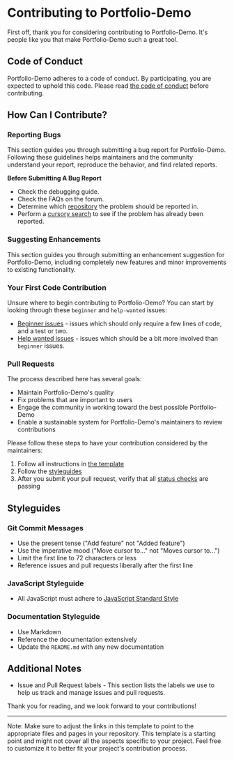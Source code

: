 # Contributing to Portfolio-Demo

First off, thank you for considering contributing to Portfolio-Demo. It's people like you that make Portfolio-Demo such a great tool.

## Code of Conduct

Portfolio-Demo adheres to a code of conduct. By participating, you are expected to uphold this code. Please read [the code of conduct](https://github.com/MAdhavbhatia222/portfolio-demo/CODE_OF_CONDUCT) before contributing.

## How Can I Contribute?

### Reporting Bugs

This section guides you through submitting a bug report for Portfolio-Demo. Following these guidelines helps maintainers and the community understand your report, reproduce the behavior, and find related reports.

**Before Submitting A Bug Report**
- Check the debugging guide.
- Check the FAQs on the forum.
- Determine which [repository](https://github.com/MAdhavbhatia222/portfolio-demo) the problem should be reported in.
- Perform a [cursory search](https://github.com/MAdhavbhatia222/portfolio-demo/issues) to see if the problem has already been reported.

### Suggesting Enhancements

This section guides you through submitting an enhancement suggestion for Portfolio-Demo, including completely new features and minor improvements to existing functionality.

### Your First Code Contribution

Unsure where to begin contributing to Portfolio-Demo? You can start by looking through these `beginner` and `help-wanted` issues:

- [Beginner issues](https://github.com/MAdhavbhatia222/portfolio-demo/issues?q=is%3Aissue+is%3Aopen+label%3Abeginner) - issues which should only require a few lines of code, and a test or two.
- [Help wanted issues](https://github.com/MAdhavbhatia222/portfolio-demo/issues?q=is%3Aissue+is%3Aopen+label%3Ahelp-wanted) - issues which should be a bit more involved than `beginner` issues.

### Pull Requests

The process described here has several goals:
- Maintain Portfolio-Demo's quality
- Fix problems that are important to users
- Engage the community in working toward the best possible Portfolio-Demo
- Enable a sustainable system for Portfolio-Demo's maintainers to review contributions

Please follow these steps to have your contribution considered by the maintainers:
1. Follow all instructions in [the template](https://github.com/MAdhavbhatia222/portfolio-demo/PULL_REQUEST_TEMPLATE)
2. Follow the [styleguides](https://github.com/MAdhavbhatia222/portfolio-demo/STYLEGUIDE)
3. After you submit your pull request, verify that all [status checks](https://github.com/MAdhavbhatia222/portfolio-demo/ACTIONS) are passing

## Styleguides

### Git Commit Messages
- Use the present tense ("Add feature" not "Added feature")
- Use the imperative mood ("Move cursor to..." not "Moves cursor to...")
- Limit the first line to 72 characters or less
- Reference issues and pull requests liberally after the first line

### JavaScript Styleguide
- All JavaScript must adhere to [JavaScript Standard Style](https://standardjs.com)

### Documentation Styleguide
- Use Markdown
- Reference the documentation extensively
- Update the `README.md` with any new documentation

## Additional Notes
- Issue and Pull Request labels - This section lists the labels we use to help us track and manage issues and pull requests.

Thank you for reading, and we look forward to your contributions!

---

Note: Make sure to adjust the links in this template to point to the appropriate files and pages in your repository. This template is a starting point and might not cover all the aspects specific to your project. Feel free to customize it to better fit your project's contribution process.
